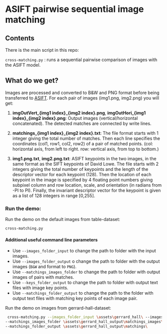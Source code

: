 ﻿# ASIFT pairwise sequential image matching

## Contents
There is the main script in this repo:

`cross-matching.py` : runs a sequential pairwise comparison of images with the ASIFT model.

## What do we get?
Images are processed and converted to B&W and PNG format before being transferred to [ASIFT](http://www.ipol.im/pub/art/2011/my-asift/).
For each pair of images (img1.png, img2.png) you will get:

1. **imgOutVert_{img1 index}_{img2 index}.png**, **imgOutHori_{img1 index}_{img2 index}.png**: 
Output images (vertical/horizontal concatenated). The detected matches are connected by write lines.

2. **matchings_{img1 index}_{img2 index}.txt**: The file format starts with 1 integer giving the total number of matches. Then each line specifies the coordinates (col1, row1, col2, row2) of a pair of matched points. (col: horizontal axis, from left to right. row: vertical axis, from top to bottom.)

3. **img1.png.txt**, **img2.png.txt**: ASIFT keypoints in the two images, in the same format as the SIFT keypoints of David Lowe. The file starts with 2 integers giving the total number of keypoints and the length of the descriptor vector for each keypoint (128). Then the location of each keypoint in the image is specified by 4 floating point numbers giving subpixel column and row location, scale, and orientation (in radians from -PI to PI). Finally, the invariant descriptor vector for the keypoint is given as a list of 128 integers in range [0,255]. 

### Run the demo:

Run the demo on the default images from table-dataset:

```sh
cross-matching.py
```


#### Additional useful command line parameters
* Use `--images_folder_input` to change the path to folder with the input images.
* Use `--images_folder_output` o change the path to folder with the output images (`B&W` and format to `PNG`).
* Use `--matchings_images_folder` to change the path to folder with output images of pairs with matches.
* Use `--keys_folder_output` to change the path to folder with output text files with image key points.
* Use `--matchings_folder_output` to change the path to the folder with output text files with matching key points of each image pair.

Run the demo on images from gerrard-hall-dataset:

```sh
 cross-matching.py --images_folder_input \assets\gerrard_hall\ --images_folder_output \assets\gerrard_hall_output\img\ 
--matchings_images_folder \assets\gerrard_hall_output\matchings_images\ --keys_folder_output \assets\gerrard_hall_output\keypoints\ 
--matchings_folder_output \assets\gerrard_hall_output\matchings\
```

